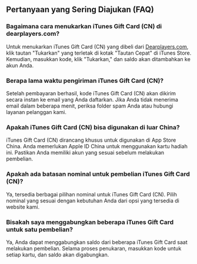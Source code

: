 ## Pertanyaan yang Sering Diajukan (FAQ)

### Bagaimana cara menukarkan iTunes Gift Card (CN) di dearplayers.com?
Untuk menukarkan iTunes Gift Card (CN) yang dibeli dari [Dearplayers.com](https://www.dearplayers.com/{{channel}}/products/itunes-gift-card-cn "iTunes Gift Card (CN) di Dearplayers.com"), klik tautan "Tukarkan" yang terletak di kotak "Tautan Cepat" di iTunes Store. Kemudian, masukkan kode, klik "Tukarkan," dan saldo akan ditambahkan ke akun Anda.

### Berapa lama waktu pengiriman iTunes Gift Card (CN)?
Setelah pembayaran berhasil, kode iTunes Gift Card (CN) akan dikirim secara instan ke email yang Anda daftarkan. Jika Anda tidak menerima email dalam beberapa menit, periksa folder spam Anda atau hubungi layanan pelanggan kami.

### Apakah iTunes Gift Card (CN) bisa digunakan di luar China?
iTunes Gift Card (CN) dirancang khusus untuk digunakan di App Store China. Anda memerlukan Apple ID China untuk menggunakan kartu hadiah ini. Pastikan Anda memiliki akun yang sesuai sebelum melakukan pembelian.

### Apakah ada batasan nominal untuk pembelian iTunes Gift Card (CN)?
Ya, tersedia berbagai pilihan nominal untuk iTunes Gift Card (CN). Pilih nominal yang sesuai dengan kebutuhan Anda dari opsi yang tersedia di website kami.

### Bisakah saya menggabungkan beberapa iTunes Gift Card untuk satu pembelian?
Ya, Anda dapat menggabungkan saldo dari beberapa iTunes Gift Card saat melakukan pembelian. Selama proses penukaran, masukkan kode untuk setiap kartu, dan saldo akan digabungkan. 